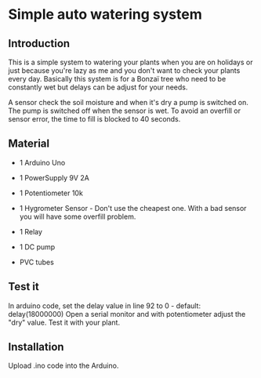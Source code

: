 # Simple auto watering system
## Introduction 
   This is a simple system to watering your plants when you are on holidays or just because you're lazy
   as me and you don't want to check your plants every day.
   Basically this system is for a Bonzaï tree who need to be constantly wet but delays can be adjust for your needs. 
   
   A sensor check the soil moisture and when it's dry a pump is switched on.
   The pump is switched off when the sensor is wet. 
   To avoid an overfill or sensor error, the time to fill is blocked to 40 seconds.

## Material
* 1 Arduino Uno
* 1 PowerSupply 9V 2A
* 1 Potentiometer 10k
* 1 Hygrometer Sensor - Don't use the cheapest one. 
With a bad sensor you will have some overfill problem.

* 1 Relay
* 1 DC pump
* PVC tubes

## Test it
In arduino code, set the delay value in line 92 to 0 - default: delay(18000000) 
Open a serial monitor and with potentiometer adjust the "dry" value. Test it with your plant.
 
## Installation
Upload .ino code into the Arduino.





